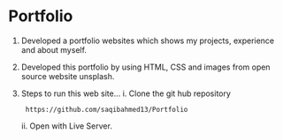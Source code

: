 # Portfolio

1. Developed a portfolio websites which shows my projects, experience and about myself.
2. Developed this portfolio by using HTML, CSS and images from open source website unsplash.
3. Steps to run this web site...
   i. Clone the git hub repository
   
     ```
      https://github.com/saqibahmed13/Portfolio
     ```
   ii. Open with Live Server.
      
